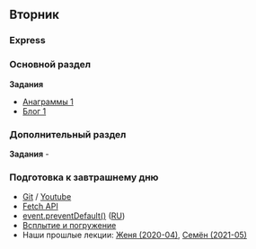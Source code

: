 ## Вторник


### Express

### Основной раздел

**Задания**

- [Анаграммы 1](../../../../anagram-server-1-the-basics-challenge)
- [Блог 1](../../../../express-blog-1-anonymous-blog-challenge)


### Дополнительный раздел

**Задания**
-[]()

### Подготовка к завтрашнему дню
* [Git](https://github.com/Elbrus-Bootcamp/short-squeeze-phase-2/tree/master/week-1/fetch) / [Youtube](https://youtu.be/L4Yy_C0AM40)
* [Fetch API](https://learn.javascript.ru/fetch)
* [event.preventDefault()](https://developer.mozilla.org/en-US/docs/Web/API/Event/preventDefault) ([RU](https://developer.mozilla.org/ru/docs/Web/API/Event/preventDefault))
* [Всплытие и погружение](https://learn.javascript.ru/bubbling-and-capturing)
* Наши прошлые лекции: [Женя (2020-04)](https://www.youtube.com/watch?v=p6YPM3E8k2E&list=PL8NGcSL3ZP--8C9boHfNAmx03Qwg6Wud7&index=6&t=0s), [Семён (2021-05)](https://youtu.be/bI20TBrBrxM)
